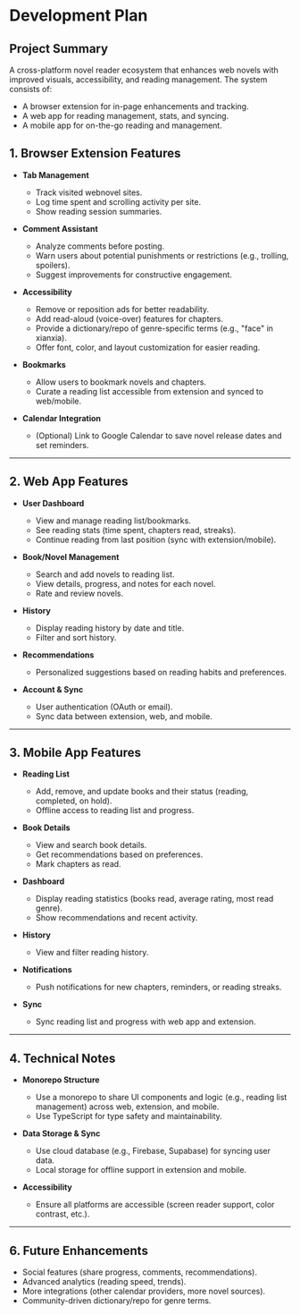 # Development Plan

## Project Summary

A cross-platform novel reader ecosystem that enhances web novels with improved visuals, accessibility, and reading management. The system consists of:

- A browser extension for in-page enhancements and tracking.
- A web app for reading management, stats, and syncing.
- A mobile app for on-the-go reading and management.

## 1. Browser Extension Features

- **Tab Management**

  - Track visited webnovel sites.
  - Log time spent and scrolling activity per site.
  - Show reading session summaries.

- **Comment Assistant**

  - Analyze comments before posting.
  - Warn users about potential punishments or restrictions (e.g., trolling, spoilers).
  - Suggest improvements for constructive engagement.

- **Accessibility**

  - Remove or reposition ads for better readability.
  - Add read-aloud (voice-over) features for chapters.
  - Provide a dictionary/repo of genre-specific terms (e.g., "face" in xianxia).
  - Offer font, color, and layout customization for easier reading.

- **Bookmarks**

  - Allow users to bookmark novels and chapters.
  - Curate a reading list accessible from extension and synced to web/mobile.

- **Calendar Integration**
  - (Optional) Link to Google Calendar to save novel release dates and set reminders.

---

## 2. Web App Features

- **User Dashboard**

  - View and manage reading list/bookmarks.
  - See reading stats (time spent, chapters read, streaks).
  - Continue reading from last position (sync with extension/mobile).

- **Book/Novel Management**

  - Search and add novels to reading list.
  - View details, progress, and notes for each novel.
  - Rate and review novels.

- **History**

  - Display reading history by date and title.
  - Filter and sort history.

- **Recommendations**

  - Personalized suggestions based on reading habits and preferences.

- **Account & Sync**
  - User authentication (OAuth or email).
  - Sync data between extension, web, and mobile.

---

## 3. Mobile App Features

- **Reading List**

  - Add, remove, and update books and their status (reading, completed, on hold).
  - Offline access to reading list and progress.

- **Book Details**

  - View and search book details.
  - Get recommendations based on preferences.
  - Mark chapters as read.

- **Dashboard**

  - Display reading statistics (books read, average rating, most read genre).
  - Show recommendations and recent activity.

- **History**

  - View and filter reading history.

- **Notifications**

  - Push notifications for new chapters, reminders, or reading streaks.

- **Sync**
  - Sync reading list and progress with web app and extension.

---

## 4. Technical Notes

- **Monorepo Structure**

  - Use a monorepo to share UI components and logic (e.g., reading list management) across web, extension, and mobile.
  - Use TypeScript for type safety and maintainability.

- **Data Storage & Sync**

  - Use cloud database (e.g., Firebase, Supabase) for syncing user data.
  - Local storage for offline support in extension and mobile.


- **Accessibility**
  - Ensure all platforms are accessible (screen reader support, color contrast, etc.).

---

## 6. Future Enhancements

- Social features (share progress, comments, recommendations).
- Advanced analytics (reading speed, trends).
- More integrations (other calendar providers, more novel sources).
- Community-driven dictionary/repo for genre terms.
